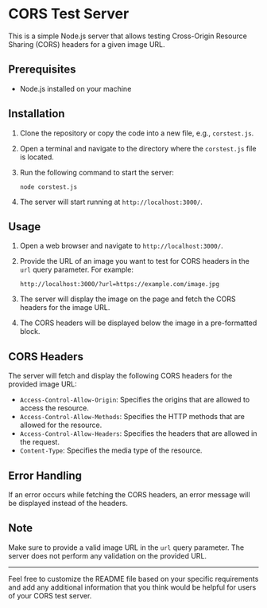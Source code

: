 # CORS Test Server

This is a simple Node.js server that allows testing Cross-Origin Resource Sharing (CORS) headers for a given image URL.

## Prerequisites

- Node.js installed on your machine

## Installation

1. Clone the repository or copy the code into a new file, e.g., `corstest.js`.

2. Open a terminal and navigate to the directory where the `corstest.js` file is located.

3. Run the following command to start the server:

   ```
   node corstest.js
   ```

4. The server will start running at `http://localhost:3000/`.

## Usage

1. Open a web browser and navigate to `http://localhost:3000/`.

2. Provide the URL of an image you want to test for CORS headers in the `url` query parameter. For example:

   ```
   http://localhost:3000/?url=https://example.com/image.jpg
   ```

3. The server will display the image on the page and fetch the CORS headers for the image URL.

4. The CORS headers will be displayed below the image in a pre-formatted block.

## CORS Headers

The server will fetch and display the following CORS headers for the provided image URL:

- `Access-Control-Allow-Origin`: Specifies the origins that are allowed to access the resource.
- `Access-Control-Allow-Methods`: Specifies the HTTP methods that are allowed for the resource.
- `Access-Control-Allow-Headers`: Specifies the headers that are allowed in the request.
- `Content-Type`: Specifies the media type of the resource.

## Error Handling

If an error occurs while fetching the CORS headers, an error message will be displayed instead of the headers.

## Note

Make sure to provide a valid image URL in the `url` query parameter. The server does not perform any validation on the provided URL.



---

Feel free to customize the README file based on your specific requirements and add any additional information that you think would be helpful for users of your CORS test server.
